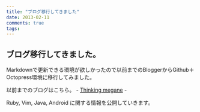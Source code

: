 ```yaml
---
title: "ブログ移行してきました"
date: 2013-02-11
comments: true
tags: 
---
```


## ブログ移行してきました。

Markdownで更新できる環境が欲しかったので以前までのBloggerからGithub＋Octopress環境に移行してみました。

以前までのブログはこちら。 - [Thinking megane](http://thinking-megane.blogspot.jp) - 

Ruby, Vim, Java, Android に関する情報を公開していきます。


